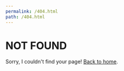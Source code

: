 ```yaml
---
permalink: /404.html
path: /404.html
---
```


# NOT FOUND

Sorry, I couldn't find your page! [Back to home](/).
